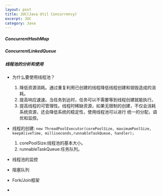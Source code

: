 ```yaml
---
layout: post
title: JUC(Java Util Concurrency)
excerpt: JUC
category: Java
---
```


##### ConcurrentHashMap

##### ConcurrentLinkedQueue


##### 线程池的分析和使用

- 为什么要使用线程池？
  1. 降低资源消耗。通过重复利用已创建的线程降低线程创建和销毁造成的消耗。
  2. 提高响应速速。当任务到达时，任务可以不需要等到线程创建就能执行。
  3. 提高线程的可管理性。线程时稀缺资源，如果无限制的创建，不仅会消耗系统资源，还会降低系统的稳定性，使用线程池可以进行
    统一的分配，调优和监控。

- 线程的创建:
`new ThreadPoolExecutor(corePoolSize, maximumPoolSize, keepAliveTime, milliseconds,runnableTaskQueue, handler);`
    1. corePoolSize:线程池的基本大小。
    2. runnableTaskQueue:任务队列。

- 线程池的监控

- 阻塞队列

- Fork/Join框架

-     
